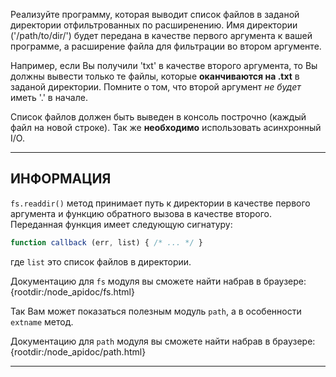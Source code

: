 Реализуйте программу, которая выводит список файлов в заданой директории отфильтрованных по расширенению. Имя директории ('/path/to/dir/') будет передана в качестве первого аргумента к вашей программе, а расширение файла для фильтрации во втором аргументе.

Например, если Вы получили 'txt' в качестве второго аргумента, то Вы должны вывести только те файлы, которые **оканчиваются на .txt** в заданой директории. Помните о том, что второй аргумент _не будет_ иметь '.' в начале.

Список файлов должен быть выведен в консоль построчно (каждый файл на новой строке). Так же **необходимо** использовать асинхронный I/O.

----------------------------------------------------------------------
## ИНФОРМАЦИЯ

`fs.readdir()` метод принимает путь к директории в качестве первого аргумента и функцию обратного вызова в качестве второго. Переданная функция имеет следующую сигнатуру: 

```js
function callback (err, list) { /* ... */ }
```

где `list` это список файлов в директории.

Документацию для `fs` модуля вы сможете найти набрав в браузере:
  {rootdir:/node_apidoc/fs.html}

Так Вам может показаться полезным модуль `path`, а в особенности `extname` метод.

Документацию для `path` модуля вы сможете найти набрав в браузере:
  {rootdir:/node_apidoc/path.html}

----------------------------------------------------------------------
